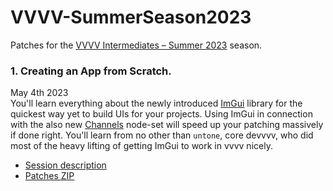 # VVVV-SummerSeason2023

Patches for the [VVVV Intermediates – Summer 2023](https://thenodeinstitute.org/vvvv-intermediates-summer-2023/) season.

### 1. Creating an App from Scratch.
May 4th 2023  
You'll learn everything about the newly introduced [ImGui](https://visualprogramming.net/blog/2023/vvvv-gamma-5.0-release/#effortless-creation-of-user-interfaces) library for the quickest way yet to build UIs for your projects. 
Using ImGui in connection with the also new [Channels](https://visualprogramming.net/blog/2023/vvvv-gamma-5.0-release/#quick-data-binding-using-channels) node-set will speed up your patching massively if done right. 
You'll learn from no other than `untone`, core devvvv, who did most of the heavy lifting of getting ImGui to work in vvvv nicely.

- [Session description](https://thenodeinstitute.org/courses/ss23-vvvv-creating-an-app-from-scratch/)
- [Patches ZIP](https://github.com/nodeinstitute/VVVV-SummerSeason2023/releases/download/AppFromScratch/Summer23-CreatingAnAppFromScratch.zip)


